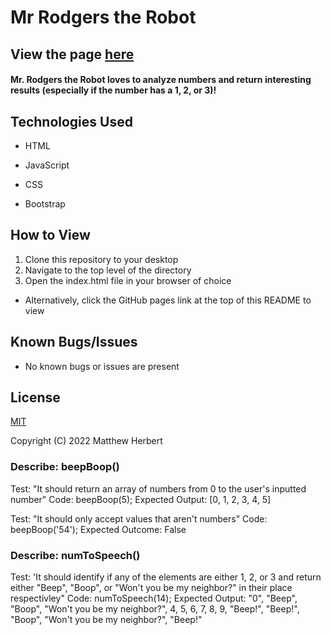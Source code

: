 # Mr Rodgers the Robot

## View the page [here](https://matth5050.github.io/Programming-Language-Selector/)

#### Mr. Rodgers the Robot loves to analyze numbers and return interesting results (especially if the number has a 1, 2, or 3)!

## Technologies Used

- HTML

- JavaScript

- CSS

- Bootstrap

## How to View

1. Clone this repository to your desktop
2. Navigate to the top level of the directory
3. Open the index.html file in your browser of choice

- Alternatively, click the GitHub pages link at the top of this README to view

## Known Bugs/Issues

- No known bugs or issues are present

## License

[MIT](https://www.mit.edu/~amini/LICENSE.md)

Copyright (C) 2022 Matthew Herbert


### Describe: beepBoop()

Test: "It should return an array of numbers from 0 to the user's inputted number"
Code: beepBoop(5);
Expected Output: [0, 1, 2, 3, 4, 5]

Test: "It should only accept values that aren't numbers"
Code: beepBoop('54');
Expected Outcome: False

### Describe: numToSpeech()

Test: 'It should identify if any of the elements are either 1, 2, or 3 and return either "Beep", "Boop", or "Won't you be my neighbor?" in their place respectivley"
Code: numToSpeech(14);
Expected Output: "0", "Beep", "Boop", "Won't you be my neighbor?", 4, 5, 6, 7, 8, 9, "Beep!", "Beep!", "Boop", "Won't you be my neighbor?", "Beep!"


